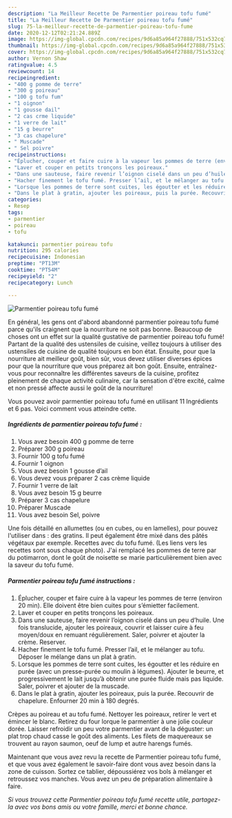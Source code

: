 ```yaml
---
description: "La Meilleur Recette De Parmentier poireau tofu fumé"
title: "La Meilleur Recette De Parmentier poireau tofu fumé"
slug: 75-la-meilleur-recette-de-parmentier-poireau-tofu-fume
date: 2020-12-12T02:21:24.889Z
image: https://img-global.cpcdn.com/recipes/9d6a85a964f27888/751x532cq70/parmentier-poireau-tofu-fume-photo-principale-de-la-recette.jpg
thumbnail: https://img-global.cpcdn.com/recipes/9d6a85a964f27888/751x532cq70/parmentier-poireau-tofu-fume-photo-principale-de-la-recette.jpg
cover: https://img-global.cpcdn.com/recipes/9d6a85a964f27888/751x532cq70/parmentier-poireau-tofu-fume-photo-principale-de-la-recette.jpg
author: Vernon Shaw
ratingvalue: 4.5
reviewcount: 14
recipeingredient:
- "400 g pomme de terre"
- "300 g poireau"
- "100 g tofu fum"
- "1 oignon"
- "1 gousse dail"
- "2 cas crme liquide"
- "1 verre de lait"
- "15 g beurre"
- "3 cas chapelure"
- " Muscade"
- " Sel poivre"
recipeinstructions:
- "Éplucher, couper et faire cuire à la vapeur les pommes de terre (environ 20 min). Elle doivent être bien cuites pour s’émietter facilement."
- "Laver et couper en petits tronçons les poireaux."
- "Dans une sauteuse, faire revenir l’oignon ciselé dans un peu d’huile. Une fois translucide, ajouter les poireaux, couvrir et laisser cuire à feu moyen/doux en remuant régulièrement. Saler, poivrer et ajouter la crème. Reserver."
- "Hacher finement le tofu fumé. Presser l’ail, et le mélanger au tofu. Déposer le mélange dans un plat à gratin."
- "Lorsque les pommes de terre sont cuites, les égoutter et les réduire en purée (avec un presse-purée ou moulin à légumes). Ajouter le beurre, et progressivement le lait jusqu’à obtenir une purée fluide mais pas liquide. Saler, poivrer et ajouter de la muscade."
- "Dans le plat à gratin, ajouter les poireaux, puis la purée. Recouvrir de chapelure. Enfourner 20 min à 180 degrés."
categories:
- Resep
tags:
- parmentier
- poireau
- tofu

katakunci: parmentier poireau tofu 
nutrition: 295 calories
recipecuisine: Indonesian
preptime: "PT13M"
cooktime: "PT54M"
recipeyield: "2"
recipecategory: Lunch

---
```



![Parmentier poireau tofu fumé](https://img-global.cpcdn.com/recipes/9d6a85a964f27888/751x532cq70/parmentier-poireau-tofu-fume-photo-principale-de-la-recette.jpg)

En général, les gens ont d'abord abandonné parmentier poireau tofu fumé parce qu'ils craignent que la nourriture ne soit pas bonne. Beaucoup de choses ont un effet sur la qualité gustative de parmentier poireau tofu fumé! Partant de la qualité des ustensiles de cuisine, veillez toujours à utiliser des ustensiles de cuisine de qualité toujours en bon état. Ensuite, pour que la nourriture ait meilleur goût, bien sûr, vous devez utiliser diverses épices pour que la nourriture que vous préparez ait bon goût. Ensuite, entraînez-vous pour reconnaître les différentes saveurs de la cuisine, profitez pleinement de chaque activité culinaire, car la sensation d'être excité, calme et non pressé affecte aussi le goût de la nourriture!

<!--inarticleads1-->

Vous pouvez avoir parmentier poireau tofu fumé en utilisant 11 Ingrédients et 6 pas. Voici comment vous atteindre cette.

##### Ingrédients de parmentier poireau tofu fumé :

1. Vous avez besoin 400 g pomme de terre
1. Préparer 300 g poireau
1. Fournir 100 g tofu fumé
1. Fournir 1 oignon
1. Vous avez besoin 1 gousse d’ail
1. Vous devez vous préparer 2 cas crème liquide
1. Fournir 1 verre de lait
1. Vous avez besoin 15 g beurre
1. Préparer 3 cas chapelure
1. Préparer  Muscade
1. Vous avez besoin  Sel, poivre


Une fois détaillé en allumettes (ou en cubes, ou en lamelles), pour pouvez l&#39;utiliser dans : des gratins. Il peut également être mixé dans des pâtés végétaux par exemple. Recettes avec du tofu fumé. (Les liens vers les recettes sont sous chaque photo). J&#39;ai remplacé les pommes de terre par du potimarron, dont le goût de noisette se marie particulièrement bien avec la saveur du tofu fumé. 

<!--inarticleads2-->

##### Parmentier poireau tofu fumé instructions :

1. Éplucher, couper et faire cuire à la vapeur les pommes de terre (environ 20 min). Elle doivent être bien cuites pour s’émietter facilement.
1. Laver et couper en petits tronçons les poireaux.
1. Dans une sauteuse, faire revenir l’oignon ciselé dans un peu d’huile. Une fois translucide, ajouter les poireaux, couvrir et laisser cuire à feu moyen/doux en remuant régulièrement. Saler, poivrer et ajouter la crème. Reserver.
1. Hacher finement le tofu fumé. Presser l’ail, et le mélanger au tofu. Déposer le mélange dans un plat à gratin.
1. Lorsque les pommes de terre sont cuites, les égoutter et les réduire en purée (avec un presse-purée ou moulin à légumes). Ajouter le beurre, et progressivement le lait jusqu’à obtenir une purée fluide mais pas liquide. Saler, poivrer et ajouter de la muscade.
1. Dans le plat à gratin, ajouter les poireaux, puis la purée. Recouvrir de chapelure. Enfourner 20 min à 180 degrés.


Crèpes au poireau et au tofu fumé. Nettoyer les poireaux, retirer le vert et émincer le blanc. Retirez du four lorque le parmentier à une jolie couleur dorée. Laisser refroidir un peu votre parmentier avant de la déguster: un plat trop chaud casse le goût des aliments. Les filets de maquereaux se trouvent au rayon saumon, oeuf de lump et autre harengs fumés. 

<!--inarticleads1-->

<p>
Maintenant que vous avez revu la recette de Parmentier poireau tofu fumé, et que vous avez également le savoir-faire dont vous avez besoin dans la zone de cuisson. Sortez ce tablier, dépoussiérez vos bols à mélanger et retroussez vos manches. Vous avez un peu de préparation alimentaire à faire.
</p>

<p>
<i>Si vous trouvez cette Parmentier poireau tofu fumé recette utile, partagez-la avec vos bons amis ou votre famille, merci et bonne chance.</i>
</p>
